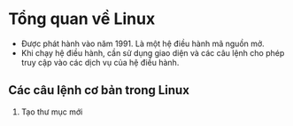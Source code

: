 # Tổng quan về Linux
- Được phát hành vào năm 1991. Là một hệ điều hành mã nguồn mở.
- Khi chạy hệ điều hành, cần sử dụng giao diện và các câu lệnh cho phép truy cập vào các dịch vụ của hệ điều hành.
## Các câu lệnh cơ bản trong Linux
1. Tạo thư mục mới


